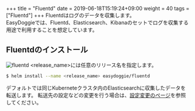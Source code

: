 +++
title = "Fluentd"
date =  2019-06-18T15:19:24+09:00
weight = 40
tags = ["Fluentd"]
+++
Fluentdはログのデータを収集します。  
EasyDoggieでは、Fluentd、Elasticsearch、Kibanaのセットでログを収集する用途で利用することを想定しています。

## Fluentdのインストール
![fluentd](../../img/fluentd.png)
\<release_name\>には任意のリリース名を指定します。
```sh
$ helm install --name <release_name> easydoggie/fluentd
```
デフォルトでは同じKuberneteクラスタ内のElasticsearchに収集したデータを転送します。
転送先の設定などの変更を行う場合は、[設定変更のページ](../config/fkuentd)を参照してください。